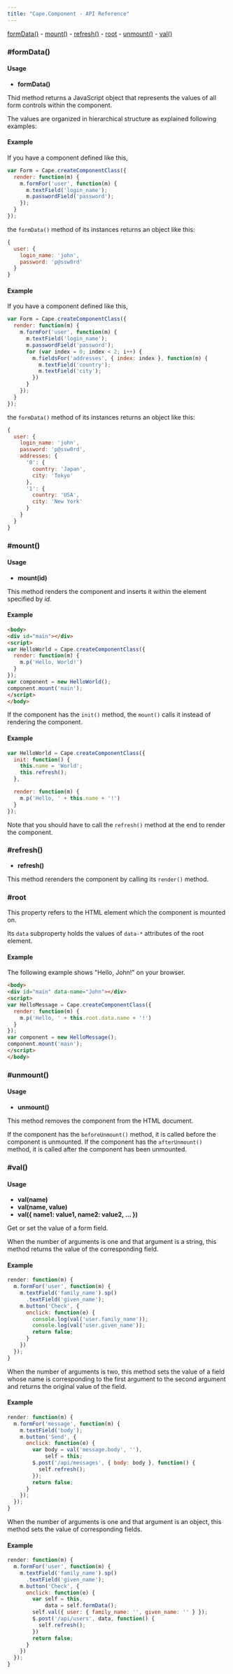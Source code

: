```yaml
---
title: "Cape.Component - API Reference"
---
```


[formData()](#form-data) -
[mount()](#mount) -
[refresh()](#refresh) -
[root](#root) -
[unmount()](#unmount) -
[val()](#val)

<a class="anchor" id="form-data"></a>
### #formData()

#### Usage

* **formData()**

Thid method returns a JavaScript object that represents the values of
all form controls within the component.

The values are organized in hierarchical structure as explained following examples:

#### Example

If you have a component defined like this,

```javascript
var Form = Cape.createComponentClass({
  render: function(m) {
    m.formFor('user', function(m) {
      m.textField('login_name');
      m.passwordField('password');
    });
  }
});
```

the `formData()` method of its instances returns an object like this:

```javascript
{
  user: {
    login_name: 'john',
    password: 'p@ssw0rd'
  }
}
```


#### Example

If you have a component defined like this,

```javascript
var Form = Cape.createComponentClass({
  render: function(m) {
    m.formFor('user', function(m) {
      m.textField('login_name');
      m.passwordField('password');
      for (var index = 0; index < 2; i++) {
        m.fieldsFor('addresses', { index: index }, function(m) {
          m.textField('country');
          m.textField('city');
        })
      }
    });
  }
});
```

the `formData()` method of its instances returns an object like this:

```javascript
{
  user: {
    login_name: 'john',
    password: 'p@ssw0rd',
    addresses: {
      '0': {
        country: 'Japan',
        city: 'Tokyo'
      },
      '1': {
        country: 'USA',
        city: 'New York'
      }
    }
  }
}
```

<a class="anchor" id="mount"></a>
### #mount()

#### Usage

* **mount(id)**

This method renders the component and inserts it within the element specified by _id._

#### Example

```html
<body>
<div id="main"></div>
<script>
var HelloWorld = Cape.createComponentClass({
  render: function(m) {
    m.p('Hello, World!')
  }
});
var component = new HelloWorld();
component.mount('main');
</script>
</body>
```

If the component has the `init()` method, the `mount()` calls it
instead of rendering the component.

#### Example

```javascript
var HelloWorld = Cape.createComponentClass({
  init: function() {
    this.name = 'World';
    this.refresh();
  },

  render: function(m) {
    m.p('Hello, ' + this.name + '!')
  }
});
```

Note that you should have to call the `refresh()` method at the end
to render the component.

<a class="anchor" id="refresh"></a>
### #refresh()

* **refresh()**

This method rerenders the component by calling its `render()` method.

<a class="anchor" id="root"></a>
### #root

This property refers to the HTML element which the component is mounted on.

Its `data` subproperty holds the values of `data-*` attributes of the root element.

#### Example

The following example shows "Hello, John!" on your browser.

```html
<body>
<div id="main" data-name="John"></div>
<script>
var HelloMessage = Cape.createComponentClass({
  render: function(m) {
    m.p('Hello, ' + this.root.data.name + '!')
  }
});
var component = new HelloMessage();
component.mount('main');
</script>
</body>
```

<a class="anchor" id="unmount"></a>
### #unmount()


#### Usage

* **unmount()**

This method removes the component from the HTML document.

If the component has the `beforeUnmount()` method, it is called before the component is unmounted.
If the component has the `afterUnmount()` method, it is called after the component has been unmounted.

<a class="anchor" id="val"></a>
### #val()

#### Usage

* **val(name)**
* **val(name, value)**
* **val({ name1: value1, name2: value2, ... })**

Get or set the value of a form field.

When the number of arguments is one and that argument is a string,
this method returns the value of the corresponding field.

#### Example

```javascript
render: function(m) {
  m.formFor('user', function(m) {
    m.textField('family_name').sp()
      .textField('given_name');
    m.button('Check', {
      onclick: function(e) {
        console.log(val('user.family_name'));
        console.log(val('user.given_name'));
        return false;
      }
    })
  });
}
```

When the number of arguments is two,
this method sets the value of a field whose name is corresponding
to the first argument to the second argument and returns
the original value of the field.

#### Example

```javascript
render: function(m) {
  m.formFor('message', function(m) {
    m.textField('body');
    m.button('Send', {
      onclick: function(e) {
        var body = val('message.body', ''),
            self = this;
        $.post('/api/messages', { body: body }, function() {
          self.refresh();
        });
        return false;
      }
    });
  });
}
```

When the number of arguments is one and that argument is an object,
this method sets the value of corresponding fields.

#### Example

```javascript
render: function(m) {
  m.formFor('user', function(m) {
    m.textField('family_name').sp()
      .textField('given_name');
    m.button('Check', {
      onclick: function(e) {
        var self = this,
            data = self.formData();
        self.val({ user: { family_name: '', given_name: '' } });
        $.post('/api/users', data, function() {
          self.refresh();
        })
        return false;
      }
    })
  });
}
```
